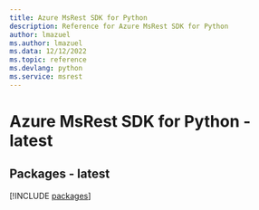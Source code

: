 ```yaml
---
title: Azure MsRest SDK for Python
description: Reference for Azure MsRest SDK for Python
author: lmazuel
ms.author: lmazuel
ms.data: 12/12/2022
ms.topic: reference
ms.devlang: python
ms.service: msrest
---
```

# Azure MsRest SDK for Python - latest
## Packages - latest
[!INCLUDE [packages](msrest-index.md)]